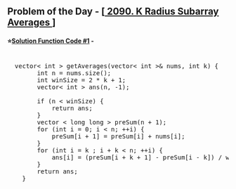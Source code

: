 ## Problem of the Day - [<a href="https://leetcode.com/problems/k-radius-subarray-averages/"> 2090. K Radius Subarray Averages </a>]


#### ⭐<ins>Solution Function Code #1</ins> -
<pre>

  vector< int > getAverages(vector< int >& nums, int k) {
        int n = nums.size();
        int winSize = 2 * k + 1;
        vector< int > ans(n, -1);

        if (n < winSize) {
            return ans;
        }
        vector < long long > preSum(n + 1);
        for (int i = 0; i < n; ++i) {
            preSum[i + 1] = preSum[i] + nums[i];
        }
        for (int i = k ; i + k < n; ++i) {
            ans[i] = (preSum[i + k + 1] - preSum[i - k]) / winSize;
        }
        return ans;
    }
</pre>

